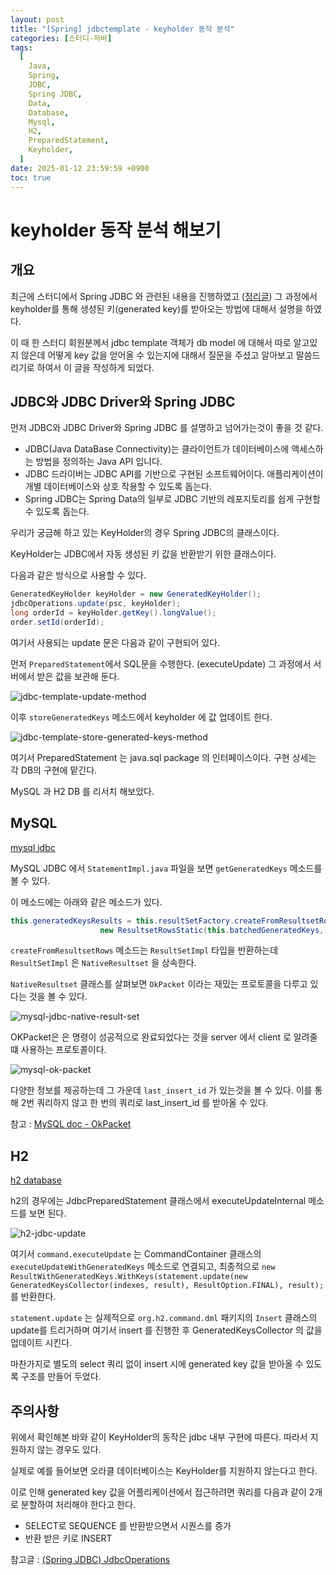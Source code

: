 ```yaml
---
layout: post
title: "[Spring] jdbctemplate - keyholder 동작 분석"
categories: [스터디-자바]
tags:
  [
    Java,
    Spring,
    JDBC,
    Spring JDBC,
    Data,
    Database,
    Mysql,
    H2,
    PreparedStatement,
    Keyholder,
  ]
date: 2025-01-12 23:59:59 +0900
toc: true
---
```


# keyholder 동작 분석 해보기

## 개요

최근에 스터디에서 Spring JDBC 와 관련된 내용을 진행하였고 ([정리글](/2025/01/11/spring-in-action-working-with-data))
그 과정에서 keyholder를 통해 생성된 키(generated key)를 받아오는 방법에 대해서 설명을 하였다.

이 때 한 스터디 회원분께서 jdbc template 객체가 db model 에 대해서 따로 알고있지 않은데 어떻게 key 값을 얻어올 수 있는지에 대해서 질문을 주셨고
알아보고 말씀드리기로 하여서 이 글을 작성하게 되었다.

## JDBC와 JDBC Driver와 Spring JDBC

먼저 JDBC와 JDBC Driver와 Spring JDBC 를 설명하고 넘어가는것이 좋을 것 같다.

- JDBC(Java DataBase Connectivity)는 클라이언트가 데이터베이스에 액세스하는 방법을 정의하는 Java API 입니다.
- JDBC 드라이버는 JDBC API를 기반으로 구현된 소프트웨어이다. 애플리케이션이 개별 데이터베이스와 상호 작용할 수 있도록 돕는다.
- Spring JDBC는 Spring Data의 일부로 JDBC 기반의 레포지토리를 쉽게 구현할 수 있도록 돕는다.

우리가 궁금해 하고 있는 KeyHolder의 경우 Spring JDBC의 클래스이다.

KeyHolder는 JDBC에서 자동 생성된 키 값을 반환받기 위한 클래스이다.

다음과 같은 방식으로 사용할 수 있다.

```java
GeneratedKeyHolder keyHolder = new GeneratedKeyHolder();
jdbcOperations.update(psc, keyHolder);
long orderId = keyHolder.getKey().longValue();
order.setId(orderId);
```

여기서 사용되는 update 문은 다음과 같이 구현되어 있다.

먼저 `PreparedStatement`에서 SQL문을 수행한다. (executeUpdate) 그 과정에서 서버에서 받은 값을 보관해 둔다.

![jdbc-template-update-method](/assets/images/2025-01-12-keyholder-jdbc-template/jdbc-template-update-method.png)

이후 `storeGeneratedKeys` 메소드에서 keyholder 에 값 업데이트 한다.

![jdbc-template-store-generated-keys-method](/assets/images/2025-01-12-keyholder-jdbc-template/jdbc-template-store-generated-keys-method.png)

여기서 PreparedStatement 는 java.sql package 의 인터페이스이다. 구현 상세는 각 DB의 구현에 맡긴다.

MySQL 과 H2 DB 를 리서치 해보았다.

## MySQL

[mysql jdbc](https://github.com/mysql/mysql-connector-j)

MySQL JDBC 에서 `StatementImpl.java` 파일을 보면 `getGeneratedKeys` 메소드를 볼 수 있다.

이 메소드에는 아래와 같은 메소드가 있다.

```java
this.generatedKeysResults = this.resultSetFactory.createFromResultsetRows(ResultSet.CONCUR_READ_ONLY, ResultSet.TYPE_SCROLL_INSENSITIVE,
                    new ResultsetRowsStatic(this.batchedGeneratedKeys, new DefaultColumnDefinition(fields)));
```

`createFromResultsetRows` 메소드는 `ResultSetImpl` 타입을 반환하는데 `ResultSetImpl` 은 `NativeResultset` 을 상속한다.

`NativeResultset` 클래스를 살펴보면 `OkPacket` 이라는 재밌는 프로토콜을 다루고 있다는 것을 볼 수 있다.

![mysql-jdbc-native-result-set](/assets/images/2025-01-12-keyholder-jdbc-template/mysql-jdbc-native-result-set.png)

OKPacket은 은 명령이 성공적으로 완료되었다는 것을 server 에서 client 로 알려줄 떄 사용하는 프로토콜이다.

![mysql-ok-packet](/assets/images/2025-01-12-keyholder-jdbc-template/mysql-ok-packet.png)

다양한 정보를 제공하는데 그 가운데 `last_insert_id` 가 있는것을 볼 수 있다. 이를 통해 2번 쿼리하지 않고 한 번의 쿼리로 last_insert_id 를 받아올 수 있다.

참고 : [MySQL doc - OkPacket](https://dev.mysql.com/doc/dev/mysql-server/9.0.1/page_protocol_basic_ok_packet.html)

## H2

[h2 database](https://github.com/h2database/h2database)

h2의 경우에는 JdbcPreparedStatement 클래스에서 executeUpdateInternal 메소드를 보면 된다.

![h2-jdbc-update](/assets/images/2025-01-12-keyholder-jdbc-template/h2-jdbc-update.png)

여기서 `command.executeUpdate` 는 CommandContainer 클래스의 `executeUpdateWithGeneratedKeys` 메소드로 연결되고, 최종적으로 `new ResultWithGeneratedKeys.WithKeys(statement.update(new GeneratedKeysCollector(indexes, result), ResultOption.FINAL), result);` 를 반환한다.

`statement.update` 는 실제적으로 `org.h2.command.dml` 패키지의 `Insert` 클래스의 update를 트리거하며 여기서 insert 를 진행한 후 GeneratedKeysCollector 의 값을 업데이트 시킨다.

마찬가지로 별도의 select 쿼리 없이 insert 시에 generated key 값을 받아올 수 있도록 구조를 만들어 두었다.

## 주의사항

위에서 확인해본 바와 같이 KeyHolder의 동작은 jdbc 내부 구현에 따른다. 따라서 지원하지 않는 경우도 있다.

실제로 예를 들어보면 오라클 데이터베이스는 KeyHolder를 지원하지 않는다고 한다.

이로 인해 generated key 값을 어플리케이션에서 접근하려면 쿼리를 다음과 같이 2개로 분할하여 처리해야 한다고 한다.

- SELECT로 SEQUENCE 를 반환받으면서 시퀀스를 증가
- 반환 받은 키로 INSERT

참고글 : [(Spring JDBC) JdbcOperations](https://umbum.dev/894/)
